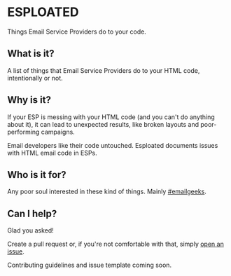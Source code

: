 # ESPLOATED

Things Email Service Providers do to your code.

## What is it?

A list of things that Email Service Providers do to your HTML code, intentionally or not.

## Why is it?

If your ESP is messing with your HTML code (and you can't do anything about it), it can lead to unexpected results, like broken layouts and poor-performing campaigns.

Email developers like their code untouched. Esploated documents issues with HTML email code in ESPs.

## Who is it for?

Any poor soul interested in these kind of things. Mainly [#emailgeeks](https://twitter.com/search?q=%23emailgeeks).

## Can I help?

Glad you asked!

Create a pull request or, if you're not comfortable with that, simply [open an issue](https://github.com/hellocosmin/esploated/issues/new).

Contributing guidelines and issue template coming soon.
